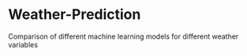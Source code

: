 # Weather-Prediction
Comparison of different machine learning models for different weather variables
